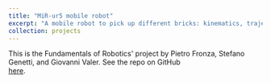 ```yaml
---
title: "MiR-ur5 mobile robot"
excerpt: "A mobile robot to pick up different bricks: kinematics, trajectory planning & control, object localization & classification."
collection: projects
---
```


This is the Fundamentals of Robotics' project by Pietro Fronza, Stefano Genetti, and Giovanni Valer.
See the repo on GitHub <br><a href="https://github.com/jo-valer/Robotics/">here</a>.</br>
